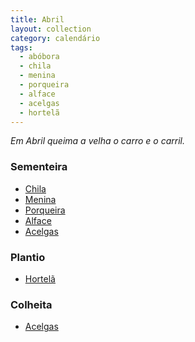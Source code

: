 ```yaml
---
title: Abril
layout: collection
category: calendário
tags:
  - abóbora
  - chila
  - menina
  - porqueira
  - alface
  - acelgas
  - hortelã
---
```


_Em Abril queima a velha o carro e o carril._

### Sementeira

* [Chila][1]
* [Menina][1]
* [Porqueira][1]
* [Alface][2]
* [Acelgas][3]

### Plantio

* [Hortelã][4]

### Colheita

* [Acelgas][3]

[1]: /culturas/abobora/
[2]: /culturas/alface/
[3]: /culturas/acelgas/
[4]: /culturas/hortela/
